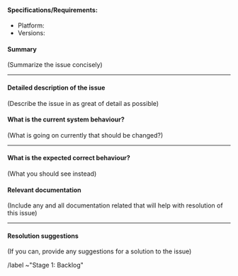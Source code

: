 #### Specifications/Requirements:

* Platform:
* Versions:

#### Summary

(Summarize the issue concisely)

___
#### Detailed description of the issue

(Describe the issue in as great of detail as possible)

#### What is the current system behaviour?

(What is going on currently that should be changed?)

___
#### What is the expected correct behaviour?

(What you should see instead)

#### Relevant documentation

(Include any and all documentation related that will help with resolution of this issue)

___
#### Resolution suggestions

(If you can, provide any suggestions for a solution to the issue)


/label ~"Stage 1: Backlog"

